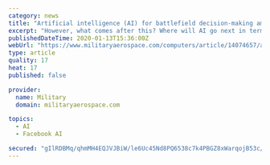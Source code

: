```yaml
---
category: news
title: "Artificial intelligence (AI) for battlefield decision-making among top Army research initiatives for 2019"
excerpt: "However, what comes after this? Where will AI go next in terms of changing modern warfare for Army infantry on the move in war? The Army Research Laboratory is now immersed in a complex new series ..."
publishedDateTime: 2020-01-13T15:36:00Z
webUrl: "https://www.militaryaerospace.com/computers/article/14074657/artificial-intelligence-ai-decisionmaking-army-research"
type: article
quality: 17
heat: 17
published: false

provider:
  name: Military
  domain: militaryaerospace.com

topics:
  - AI
  - Facebook AI

secured: "gIlRDBMq/qhmMH4EQJVJBiW/le6Uc45Nd8PQ6538c7k4PBGZ8xWarqojB53c/HUx6871EHljXu03+tRG56X74EwpcyWVDzDjybL2PnJZ5Ey6lxt+rrkBpxqKOdnelIi7sBspDiGbEAIODoa406PSfmDJRa8ZDVKFd52LaSvuvkJdVr+bRuA2ZhBcpwwRGcQLfvSp6+ajngG9H+Cr+raNeOPBoBaECtuAnEfLSEtUxLIp+TJqS/o3Pxaq5zlmYIJq2cH0nW6b8+IYMFkctddfmttgh3biaQNjX7JZf7AYORe6YndO7Odka/EQsc8LF5ux;nNKnHf6/r3CIu5Incz/Fdg=="
---
```


